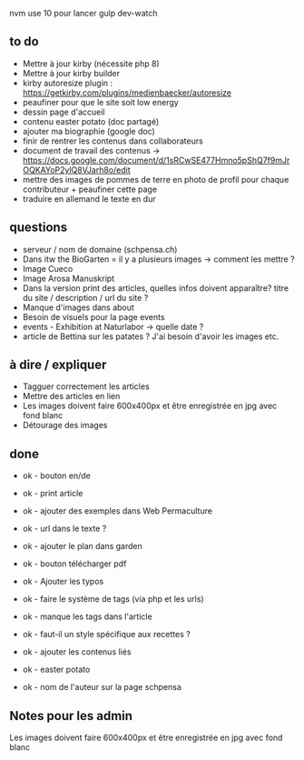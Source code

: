 nvm use 10 pour lancer gulp dev-watch


## to do
- Mettre à jour kirby (nécessite php 8)
- Mettre à jour kirby builder
- kirby autoresize plugin : https://getkirby.com/plugins/medienbaecker/autoresize
- peaufiner pour que le site soit low energy 
- dessin page d'accueil 
- contenu easter potato (doc partagé)
- ajouter ma biographie (google doc)
- finir de rentrer les contenus dans collaborateurs
- document de travail des contenus -> https://docs.google.com/document/d/1sRCwSE477Hmno5pShQ7f9mJrOQKAYoP2ylQ8VJarh8o/edit
- mettre des images de pommes de terre en photo de profil pour chaque contributeur + peaufiner cette page  
- traduire en allemand le texte en dur

## questions
- serveur / nom de domaine (schpensa.ch)
- Dans itw the BioGarten = il y a plusieurs images -> comment les mettre ?
- Image Cueco 
- Image Arosa Manuskript
- Dans la version print des articles, quelles infos doivent apparaître? titre du site / description / url du site ? 
- Manque d'images dans about
- Besoin de visuels pour la page events
- events - Exhibition at Naturlabor -> quelle date ?
- article de Bettina sur les patates ? J'ai besoin d'avoir les images etc.

## à dire / expliquer
- Tagguer correctement les articles 
- Mettre des articles en lien 
- Les images doivent faire 600x400px et être enregistrée en jpg avec fond blanc
- Détourage des images

## done
- ok - bouton en/de
- ok - print article
- ok - ajouter des exemples dans Web Permaculture 
- ok - url dans le texte ?
- ok - ajouter le plan dans garden  


- ok - bouton télécharger pdf
- ok - Ajouter les typos
- ok - faire le système de tags (via php et les urls)
- ok - manque les tags dans l'article
- ok - faut-il un style spécifique aux recettes ?
- ok - ajouter les contenus liés
- ok - easter potato
- ok - nom de l'auteur sur la page schpensa

## Notes pour les admin
Les images doivent faire 600x400px et être enregistrée en jpg avec fond blanc
